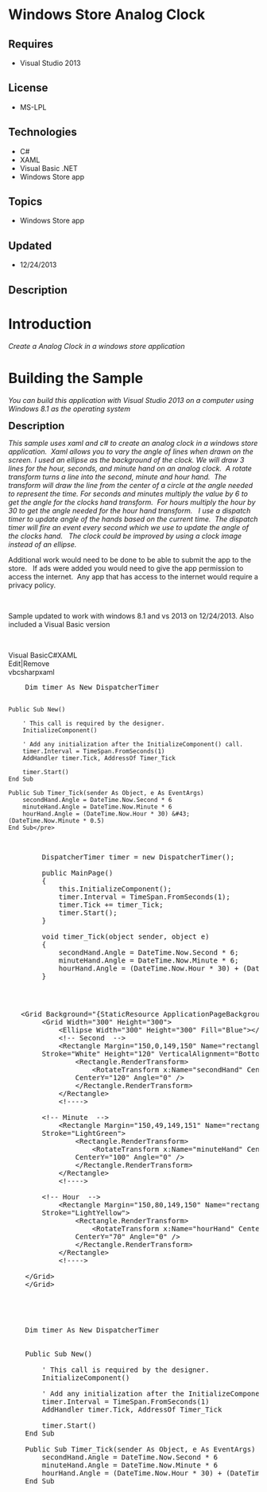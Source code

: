 # Windows Store Analog Clock
## Requires
- Visual Studio 2013
## License
- MS-LPL
## Technologies
- C#
- XAML
- Visual Basic .NET
- Windows Store app
## Topics
- Windows Store app
## Updated
- 12/24/2013
## Description

<h1>Introduction</h1>
<p><em>Create a Analog Clock in a windows store application</em></p>
<h1><span>Building the Sample</span></h1>
<p><em>You can build this application with Visual Studio 2013 on a computer using Windows 8.1 as the operating system</em></p>
<p><span style="font-size:20px; font-weight:bold">Description</span></p>
<p><em>This sample uses xaml and c# to create an analog clock in a windows store application. &nbsp;Xaml allows you to vary the angle of lines when drawn on the screen.&nbsp;</em><em>I used an ellipse as the background of the clock.&nbsp;</em><em>We will draw
 3 lines for the hour, seconds, and minute hand on an analog clock. &nbsp;A rotate transform turns a line into the second, minute and hour hand. &nbsp;The transform will draw the line from the center of a circle at the angle needed to represent the time. For
 seconds and minutes multiply the value by 6 to get the angle for the clocks hand transform. &nbsp;For hours multiply the hour by 30 to get the angle needed for the hour hand transform. &nbsp; I use a dispatch timer to update angle of the hands based on the
 current time. &nbsp;The dispatch timer will fire an event every second which we use to update the angle of the clocks hand.&nbsp;</em><em>&nbsp; The clock could be improved by using a clock image instead of an ellipse. &nbsp;</em></p>
<p>Additional work would need to be done to be able to submit the app to the store. &nbsp; If ads were added you would need to give the app permission to access the internet. &nbsp;Any app that has access to the internet would require a privacy policy.</p>
<p>&nbsp;</p>
<p>Sample updated to work with windows 8.1 and vs 2013 on 12/24/2013. Also included a Visual Basic version</p>
<p>&nbsp;</p>
<div class="scriptcode">
<div class="pluginEditHolder" pluginCommand="mceScriptCode">
<div class="title"><span>Visual Basic</span><span>C#</span><span>XAML</span></div>
<div class="pluginLinkHolder"><span class="pluginEditHolderLink">Edit</span>|<span class="pluginRemoveHolderLink">Remove</span></div>
<span class="hidden">vb</span><span class="hidden">csharp</span><span class="hidden">xaml</span>
<pre class="hidden">    Dim timer As New DispatcherTimer


    Public Sub New()

        ' This call is required by the designer.
        InitializeComponent()

        ' Add any initialization after the InitializeComponent() call.
        timer.Interval = TimeSpan.FromSeconds(1)
        AddHandler timer.Tick, AddressOf Timer_Tick

        timer.Start()
    End Sub

    Public Sub Timer_Tick(sender As Object, e As EventArgs)
        secondHand.Angle = DateTime.Now.Second * 6
        minuteHand.Angle = DateTime.Now.Minute * 6
        hourHand.Angle = (DateTime.Now.Hour * 30) &#43; (DateTime.Now.Minute * 0.5)
    End Sub</pre>
<pre class="hidden">        DispatcherTimer timer = new DispatcherTimer();

        public MainPage()
        {
            this.InitializeComponent();
            timer.Interval = TimeSpan.FromSeconds(1);
            timer.Tick &#43;= timer_Tick;
            timer.Start(); 
        }
        
        void timer_Tick(object sender, object e)
        {
            secondHand.Angle = DateTime.Now.Second * 6;
            minuteHand.Angle = DateTime.Now.Minute * 6;
            hourHand.Angle = (DateTime.Now.Hour * 30) &#43; (DateTime.Now.Minute * 0.5);
        }</pre>
<pre class="hidden">   &lt;Grid Background=&quot;{StaticResource ApplicationPageBackgroundThemeBrush}&quot;&gt;
        &lt;Grid Width=&quot;300&quot; Height=&quot;300&quot;&gt;
            &lt;Ellipse Width=&quot;300&quot; Height=&quot;300&quot; Fill=&quot;Blue&quot;&gt;&lt;/Ellipse&gt;
            &lt;!-- Second  --&gt;
            &lt;Rectangle Margin=&quot;150,0,149,150&quot; Name=&quot;rectangleSecond&quot; 
        Stroke=&quot;White&quot; Height=&quot;120&quot; VerticalAlignment=&quot;Bottom&quot;&gt;
                &lt;Rectangle.RenderTransform&gt;
                    &lt;RotateTransform x:Name=&quot;secondHand&quot; CenterX=&quot;0&quot; 
                CenterY=&quot;120&quot; Angle=&quot;0&quot; /&gt;
                &lt;/Rectangle.RenderTransform&gt;
            &lt;/Rectangle&gt;
            &lt;!----&gt;
        
        &lt;!-- Minute  --&gt;
            &lt;Rectangle Margin=&quot;150,49,149,151&quot; Name=&quot;rectangleMinute&quot; 
        Stroke=&quot;LightGreen&quot;&gt;
                &lt;Rectangle.RenderTransform&gt;
                    &lt;RotateTransform x:Name=&quot;minuteHand&quot; CenterX=&quot;0&quot; 
                CenterY=&quot;100&quot; Angle=&quot;0&quot; /&gt;
                &lt;/Rectangle.RenderTransform&gt;
            &lt;/Rectangle&gt;
            &lt;!----&gt;
        
        &lt;!-- Hour  --&gt;
            &lt;Rectangle Margin=&quot;150,80,149,150&quot; Name=&quot;rectangleHour&quot; 
        Stroke=&quot;LightYellow&quot;&gt;
                &lt;Rectangle.RenderTransform&gt;
                    &lt;RotateTransform x:Name=&quot;hourHand&quot; CenterX=&quot;0&quot; 
                CenterY=&quot;70&quot; Angle=&quot;0&quot; /&gt;
                &lt;/Rectangle.RenderTransform&gt;
            &lt;/Rectangle&gt;
            &lt;!----&gt;
        
    &lt;/Grid&gt;
    &lt;/Grid&gt;</pre>
<div class="preview">
<pre class="vb">&nbsp;&nbsp;&nbsp;&nbsp;<span class="visualBasic__keyword">Dim</span>&nbsp;timer&nbsp;<span class="visualBasic__keyword">As</span>&nbsp;<span class="visualBasic__keyword">New</span>&nbsp;DispatcherTimer&nbsp;
&nbsp;
&nbsp;
&nbsp;&nbsp;&nbsp;&nbsp;<span class="visualBasic__keyword">Public</span>&nbsp;<span class="visualBasic__keyword">Sub</span>&nbsp;<span class="visualBasic__keyword">New</span>()&nbsp;
&nbsp;
&nbsp;&nbsp;&nbsp;&nbsp;&nbsp;&nbsp;&nbsp;&nbsp;<span class="visualBasic__com">'&nbsp;This&nbsp;call&nbsp;is&nbsp;required&nbsp;by&nbsp;the&nbsp;designer.</span>&nbsp;
&nbsp;&nbsp;&nbsp;&nbsp;&nbsp;&nbsp;&nbsp;&nbsp;InitializeComponent()&nbsp;
&nbsp;
&nbsp;&nbsp;&nbsp;&nbsp;&nbsp;&nbsp;&nbsp;&nbsp;<span class="visualBasic__com">'&nbsp;Add&nbsp;any&nbsp;initialization&nbsp;after&nbsp;the&nbsp;InitializeComponent()&nbsp;call.</span>&nbsp;
&nbsp;&nbsp;&nbsp;&nbsp;&nbsp;&nbsp;&nbsp;&nbsp;timer.Interval&nbsp;=&nbsp;TimeSpan.FromSeconds(<span class="visualBasic__number">1</span>)&nbsp;
&nbsp;&nbsp;&nbsp;&nbsp;&nbsp;&nbsp;&nbsp;&nbsp;<span class="visualBasic__keyword">AddHandler</span>&nbsp;timer.Tick,&nbsp;<span class="visualBasic__keyword">AddressOf</span>&nbsp;Timer_Tick&nbsp;
&nbsp;
&nbsp;&nbsp;&nbsp;&nbsp;&nbsp;&nbsp;&nbsp;&nbsp;timer.Start()&nbsp;
&nbsp;&nbsp;&nbsp;&nbsp;<span class="visualBasic__keyword">End</span>&nbsp;<span class="visualBasic__keyword">Sub</span>&nbsp;
&nbsp;
&nbsp;&nbsp;&nbsp;&nbsp;<span class="visualBasic__keyword">Public</span>&nbsp;<span class="visualBasic__keyword">Sub</span>&nbsp;Timer_Tick(sender&nbsp;<span class="visualBasic__keyword">As</span>&nbsp;<span class="visualBasic__keyword">Object</span>,&nbsp;e&nbsp;<span class="visualBasic__keyword">As</span>&nbsp;EventArgs)&nbsp;
&nbsp;&nbsp;&nbsp;&nbsp;&nbsp;&nbsp;&nbsp;&nbsp;secondHand.Angle&nbsp;=&nbsp;DateTime.Now.Second&nbsp;*&nbsp;<span class="visualBasic__number">6</span>&nbsp;
&nbsp;&nbsp;&nbsp;&nbsp;&nbsp;&nbsp;&nbsp;&nbsp;minuteHand.Angle&nbsp;=&nbsp;DateTime.Now.Minute&nbsp;*&nbsp;<span class="visualBasic__number">6</span>&nbsp;
&nbsp;&nbsp;&nbsp;&nbsp;&nbsp;&nbsp;&nbsp;&nbsp;hourHand.Angle&nbsp;=&nbsp;(DateTime.Now.Hour&nbsp;*&nbsp;<span class="visualBasic__number">30</span>)&nbsp;&#43;&nbsp;(DateTime.Now.Minute&nbsp;*&nbsp;<span class="visualBasic__number">0.5</span>)&nbsp;
&nbsp;&nbsp;&nbsp;&nbsp;<span class="visualBasic__keyword">End</span>&nbsp;<span class="visualBasic__keyword">Sub</span></pre>
</div>
</div>
</div>
<ul>
</ul>
